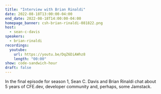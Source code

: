 ```yaml
---
title: "Interview with Brian Rinaldi"
date: 2022-08-18T13:00:00-04:00
end_date: 2022-08-18T14:00:00-04:00
homepage_banner: csh-brian-rinaldi-081822.png
host:
  - sean-c-davis
speakers:
  - brian-rinaldi
recordings:
  youtube:
    url: https://youtu.be/DqZ6DiAWhz8
    length: "00:00"
show: code-sandwich-hour
draft: false
---
```


In the final episode for season 1, Sean C. Davis and Brian Rinaldi chat about 5 years of CFE.dev, developer community and, perhaps, some Jamstack.
